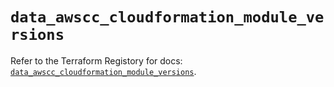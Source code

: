# `data_awscc_cloudformation_module_versions`

Refer to the Terraform Registory for docs: [`data_awscc_cloudformation_module_versions`](https://registry.terraform.io/providers/hashicorp/awscc/0.70.0/docs/data-sources/cloudformation_module_versions).
